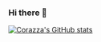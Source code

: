 ### Hi there 👋

[![Corazza's GitHub stats](https://github-readme-stats.vercel.app/api?username=mcscorazza&show_icons=true&theme=dracula)](https://github.com/mcscorazza/github-readme-stats)


<!--
**mcscorazza/mcscorazza** is a ✨ _special_ ✨ repository because its `README.md` (this file) appears on your GitHub profile.

Here are some ideas to get you started:

- 🔭 I’m currently working on ...
- 🌱 I’m currently learning ...
- 👯 I’m looking to collaborate on ...
- 🤔 I’m looking for help with ...
- 💬 Ask me about ...
- 📫 How to reach me: ...
- 😄 Pronouns: ...
- ⚡ Fun fact: ...
-->
